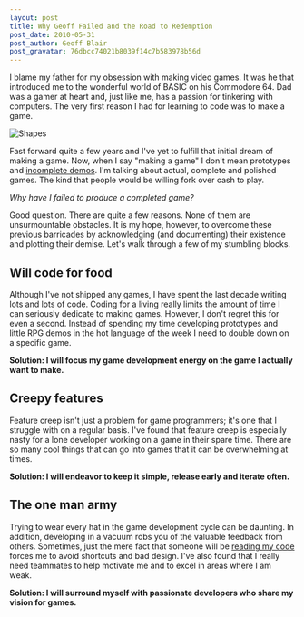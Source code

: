 ```yaml
---
layout: post
title: Why Geoff Failed and the Road to Redemption
post_date: 2010-05-31
post_author: Geoff Blair
post_gravatar: 76dbcc74021b8039f14c7b583978b56d
---
```

I blame my father for my obsession with making video games. It was he that introduced me to the wonderful world of BASIC on his Commodore 64. Dad was a gamer at heart and, just like me, has a passion for tinkering with computers. The very first reason I had for learning to code was to make a game.

![Shapes](http://farm5.static.flickr.com/4051/4657126554_8313d46af9.jpg "Shapes")

Fast forward quite a few years and I've yet to fulfill that initial dream of making a game. Now, when I say "making a game" I don't mean prototypes and [incomplete demos](http://geoffblair.com/games/shapes/ "Shapes"). I'm talking about actual, complete and polished games. The kind that people would be willing fork over cash to play.

_Why have I failed to produce a completed game?_

Good question. There are quite a few reasons. None of them are unsurmountable obstacles. It is my hope, however, to overcome these previous barricades by acknowledging (and documenting) their existence and plotting their demise. Let's walk through a few of my stumbling blocks.

## Will code for food

Although I've not shipped any games, I have spent the last decade writing lots and lots of code. Coding for a living really limits the amount of time I can seriously dedicate to making games. However, I don't regret this for even a second. Instead of spending my time developing prototypes and little RPG demos in the hot language of the week I need to double down on a specific game.

**Solution: I will focus my game development energy on the game I actually want to make.**

## Creepy features

Feature creep isn't just a problem for game programmers; it's one that I struggle with on a regular basis. I've found that feature creep is especially nasty for a lone developer working on a game in their spare time. There are so many cool things that can go into games that it can be overwhelming at times. 

**Solution: I will endeavor to keep it simple, release early and iterate often.**

## The one man army

Trying to wear every hat in the game development cycle can be daunting. In addition, developing in a vacuum robs you of the valuable feedback from others. Sometimes, just the mere fact that someone will be [reading my code](http://github.com/geoffb "My github page.") forces me to avoid shortcuts and bad design. I've also found that I really need teammates to help motivate me and to excel in areas where I am weak. 

**Solution: I will surround myself with passionate developers who share my vision for games.**
